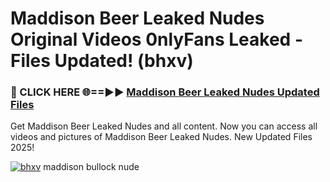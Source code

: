# Maddison Beer Leaked Nudes Original Videos 0nlyFans Leaked - Files Updated! (bhxv)

<h3>🔴 CLICK HERE 🌐==►► <a href="https://tinyurl.com/yc6ubb5a" rel="nofollow">Maddison Beer Leaked Nudes Updated Files</a></h3>

Get Maddison Beer Leaked Nudes and all content. Now you can access all videos and pictures of Maddison Beer Leaked Nudes. New Updated Files 2025!

[![bhxv](https://i.imgur.com/7eu0CRL.gif)](https://tinyurl.com/yc6ubb5a)
maddison bullock nude